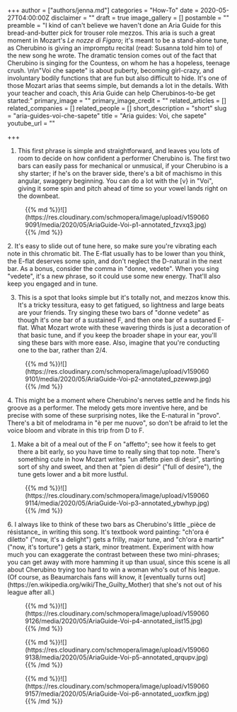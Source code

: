 +++
author = ["authors/jenna.md"]
categories = "How-To"
date = 2020-05-27T04:00:00Z
disclaimer = ""
draft = true
image_gallery = []
postamble = ""
preamble = "I kind of can't believe we haven't done an Aria Guide for this bread-and-butter pick for trouser role mezzos. This aria is such a great moment in Mozart's _Le nozze di Figaro_; it's meant to be a stand-alone tune, as Cherubino is giving an impromptu recital (read: Susanna told him to) of the new song he wrote. The dramatic tension comes out of the fact that Cherubino is singing for the Countess, on whom he has a hopeless, teenage crush. \n\n\"Voi che sapete\" is about puberty, becoming girl-crazy, and involuntary bodily functions that are fun but also difficult to hide. It's one of those Mozart arias that seems simple, but demands a lot in the details. With your teacher and coach, this Aria Guide can help Cherubinos-to-be get started:"
primary_image = ""
primary_image_credit = ""
related_articles = []
related_companies = []
related_people = []
short_description = "short"
slug = "aria-guides-voi-che-sapete"
title = "Aria guides: Voi, che sapete"
youtube_url = ""

+++
1. This first phrase is simple and straightforward, and leaves you lots of room to decide on how confident a performer Cherubino is. The first two bars can easily pass for mechanical or unmusical, if your Cherubino is a shy starter; if he's on the braver side, there's a bit of machismo in this angular, swaggery beginning. You can do a lot with the \[v} in "Voi", giving it some spin and pitch ahead of time so your vowel lands right on the downbeat.

<figure data-type="image">{{% md %}}![](https://res.cloudinary.com/schmopera/image/upload/v1590609091/media/2020/05/AriaGuide-Voi-p1-annotated_fzvxq3.jpg){{% /md %}}

</figure>2. It's easy to slide out of tune here, so make sure you're vibrating each note in this chromatic bit. The E-flat usually has to be lower than you think, the E-flat deserves some spin, and don't neglect the D-natural in the next bar. As a bonus, consider the comma in "donne, vedete". When you sing "vedete", it's a new phrase, so it could use some new energy. That'll also keep you engaged and in tune.

3. This is a spot that looks simple but it's totally not, and mezzos know this. It's a tricky tessitura, easy to get fatigued, so lightness and large beats are your friends. Try singing these two bars of "donne vedete" as though it's one bar of a sustained F, and then one bar of a sustaned E-flat. What Mozart wrote with these wavering thirds is just a decoration of that basic tune, and if you keep the broader shape in your ear, you'll sing these bars with more ease. Also, imagine that you're conducting one to the bar, rather than 2/4.

<figure data-type="image">{{% md %}}![](https://res.cloudinary.com/schmopera/image/upload/v1590609101/media/2020/05/AriaGuide-Voi-p2-annotated_pzewwp.jpg){{% /md %}}

</figure>4. This might be a moment where Cherubino's nerves settle and he finds his groove as a performer. The melody gets more inventive here, and be precise with some of these surprising notes, like the E-natural in "provo". There's a bit of melodrama in "è per me nuovo", so don't be afraid to let the voice bloom and vibrate in this trip from D to F.

1. Make a bit of a meal out of the F on "affetto"; see how it feels to get there a bit early, so you have time to really sing that top note. There's something cute in how Mozart writes "un affetto pien di desir", starting sort of shy and sweet, and then at "pien di desir" ("full of desire"), the tune gets lower and a bit more lustful.

<figure data-type="image">{{% md %}}![](https://res.cloudinary.com/schmopera/image/upload/v1590609114/media/2020/05/AriaGuide-Voi-p3-annotated_ybwhyp.jpg){{% /md %}}

</figure>6. I always like to think of these two bars as Cherubino's little _pièce de résistance_ in writing this song. It's textbook word painting: "ch'ora é diletto" ("now, it's a delight") gets a frilly, major tune, and "ch'ora è martir" ("now, it's torture") gets a stark, minor treatment. Experiment with how much you can exaggerate the contrast between these two mini-phrases; you can get away with more hamming it up than usual, since this scene is all about Cherubino trying too hard to win a woman who's out of his league. (Of course, as Beaumarchais fans will know, it [eventually turns out](https://en.wikipedia.org/wiki/The_Guilty_Mother) that she's not out of his league after all.)

<figure data-type="image">{{% md %}}![](https://res.cloudinary.com/schmopera/image/upload/v1590609126/media/2020/05/AriaGuide-Voi-p4-annotated_iist15.jpg){{% /md %}}

</figure>

<figure data-type="image">{{% md %}}![](https://res.cloudinary.com/schmopera/image/upload/v1590609138/media/2020/05/AriaGuide-Voi-p5-annotated_qrqupv.jpg){{% /md %}}

</figure>

<figure data-type="image">{{% md %}}![](https://res.cloudinary.com/schmopera/image/upload/v1590609157/media/2020/05/AriaGuide-Voi-p6-annotated_uoxfkm.jpg){{% /md %}}

</figure>